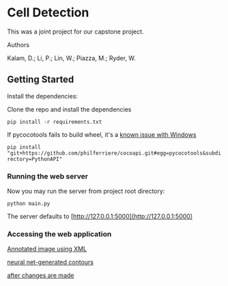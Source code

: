 # Cell Detection

This was a joint project for our capstone project.

Authors

Kalam, D.; Li, P.; Lin, W.; Piazza, M.; Ryder, W.

## Getting Started

Install the dependencies:

Clone the repo and install the dependencies

```pip install -r requirements.txt```

If pycocotools fails to build wheel, it's a [known issue with Windows](https://github.com/cocodataset/cocoapi/issues/169)

```pip install "git+https://github.com/philferriere/cocoapi.git#egg=pycocotools&subdirectory=PythonAPI"```

### Running the web server

Now you may run the server from project root directory:

```
python main.py
```

The server defaults to [http://127.0.0.1:5000](http://127.0.0.1:5000)

### Accessing the web application

[Annotated image using XML](http://127.0.0.1:5000/test)

[neural net-generated contours](http://127.0.0.1:5000/net)

[after changes are made](http://127.0.0.1:5000/updated)
